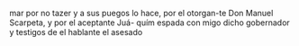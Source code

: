 mar por no tazer y a sus puegos lo hace, por el otorgan-te Don Manuel Scarpeta, y por el aceptante Juá- quím espada con migo dicho gobernador y testigos de el hablante el asesado